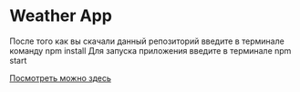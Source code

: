 # Weather App

После того как вы скачали данный репозиторий введите в терминале команду npm install
Для запуска приложения введите в терминале npm start

[Посмотреть можно здесь](https://machapurin.github.io/weather-react)
